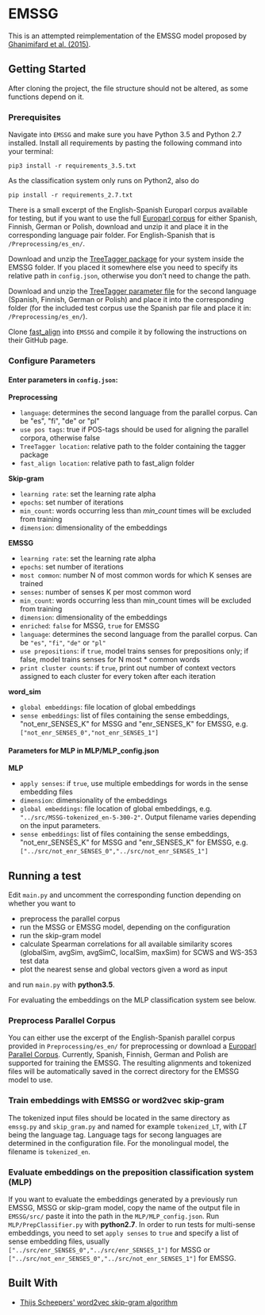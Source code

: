 # EMSSG

This is an attempted reimplementation of the EMSSG model proposed by [Ghanimifard et al. (2015)](https://aclweb.org/anthology//R15-1029).

## Getting Started
After cloning the project, the file structure should not be altered, as some functions depend on it.

### Prerequisites

Navigate into `EMSSG` and make sure you have Python 3.5 and Python 2.7 installed. Install all requirements by pasting the following command into your terminal:

  `pip3 install -r requirements_3.5.txt`
  
  As the classification system only runs on Python2, also do
  
  `pip install -r requirements_2.7.txt`

There is a small excerpt of the English-Spanish Europarl corpus available for testing, but if you want to use the full [Europarl corpus](http://www.statmt.org/europarl/) for either Spanish, Finnish, German or Polish, download and unzip it and place it in the corresponding language pair folder. For English-Spanish that is `/Preprocessing/es_en/`.

Download and unzip the [TreeTagger package](http://www.cis.uni-muenchen.de/~schmid/tools/TreeTagger/) for your system inside the EMSSG folder. If you placed it somewhere else you need to specify its relative path in `config.json`, otherwise you don't need to change the path.

Download and unzip the [TreeTagger parameter file](http://www.cis.uni-muenchen.de/~schmid/tools/TreeTagger/) for the second language (Spanish, Finnish, German or Polish) and place it into the corresponding folder (for the included test corpus use the Spanish par file and place it in: `/Preprocessing/es_en/`).

Clone [fast_align](https://github.com/clab/fast_align) into `EMSSG` and compile it by following the instructions on their GitHub page.

### Configure Parameters
#### Enter parameters in `config.json`:

**Preprocessing**
* `language`: determines the second language from the parallel corpus. Can be "es", "fi", "de" or "pl"
* `use pos tags`: true if POS-tags should be used for aligning the parallel corpora, otherwise false
* `TreeTagger location`: relative path to the folder containing the tagger package
* `fast_align location`: relative path to fast_align folder

**Skip-gram**
* `learning rate`: set the learning rate alpha
* `epochs`: set number of iterations
* `min_count`: words occurring less than _min_count_ times will be excluded from training
* `dimension`: dimensionality of the embeddings

**EMSSG**
* `learning rate`: set the learning rate alpha
* `epochs`: set number of iterations
* `most common`: number N of most common words for which K senses are trained
* `senses`: number of senses K per most common word
* `min_count`: words occurring less than min_count times will be excluded from training
* `dimension`: dimensionality of the embeddings
* `enriched`: `false` for MSSG, `true` for EMSSG
* `language`: determines the second language from the parallel corpus. Can be `"es"`, `"fi"`, `"de"` or `"pl"`
* `use prepositions`: if `true`, model trains senses for prepositions only; if false, model trains senses for N most * common words
* `print cluster counts`: if `true`, print out number of context vectors assigned to each cluster for every token after each iteration

**word_sim**
* `global embeddings`: file location of global embeddings
* `sense embeddings`: list of files containing the sense embeddings, "not_enr_SENSES_K" for MSSG and "enr_SENSES_K" for EMSSG, e.g. `["not_enr_SENSES_0","not_enr_SENSES_1"]`

#### Parameters for MLP in MLP/MLP_config.json
**MLP**
* `apply senses`: if `true`, use multiple embeddings for words in the sense embedding files
* `dimension`: dimensionality of the embeddings
* `global embeddings`: file location of global embeddings, e.g. `"../src/MSSG-tokenized_en-5-300-2"`. Output filename varies depending on the input parameters.
* `sense embeddings`: list of files containing the sense embeddings, "not_enr_SENSES_K" for MSSG and "enr_SENSES_K" for EMSSG, e.g. `["../src/not_enr_SENSES_0","../src/not_enr_SENSES_1"]`

## Running a test

Edit `main.py` and uncomment the corresponding function depending on whether you want to 
* preprocess the parallel corpus
* run the MSSG or EMSSG model, depending on the configuration
* run the skip-gram model
* calculate Spearman correlations for all available similarity scores (globalSim, avgSim, avgSimC, localSim, maxSim) for SCWS and WS-353 test data
* plot the nearest sense and global vectors given a word as input

and run `main.py` with **python3.5**.

For evaluating the embeddings on the MLP classification system see below.

### Preprocess Parallel Corpus
You can either use the excerpt of the English-Spanish parallel corpus provided in `Preprocessing/es_en/` for preprocessing or download a [Europarl Parallel Corpus](http://www.statmt.org/europarl/). Currently, Spanish, Finnish, German and Polish are supported for training the EMSSG. The resulting alignments and tokenized files will be automatically saved in the correct directory for the EMSSG model to use.

### Train embeddings with EMSSG or word2vec skip-gram
The tokenized input files should be located in the same directory as `emssg.py` and `skip_gram.py` and named for example `tokenized_LT`, with _LT_ being the language tag. Language tags for secong languages are determined in the configuration file. For the monolingual model, the filename is `tokenized_en`.

### Evaluate embeddings on the preposition classification system (MLP)
If you want to evaluate the embeddings generated by a previously run EMSSG, MSSG or skip-gram model, copy the name of the output file in `EMSSG/src/` paste it into the path in the `MLP/MLP_config.json`.
Run `MLP/PrepClassifier.py` with **python2.7**. In order to run tests for multi-sense embeddings, you need to set `apply senses` to `true` and specify a list of sense embedding files, usually `["../src/enr_SENSES_0","../src/enr_SENSES_1"]` for MSSG or `["../src/not_enr_SENSES_0","../src/not_enr_SENSES_1"]` for EMSSG. 

## Built With

* [Thijs Scheepers' word2vec skip-gram algorithm](https://github.com/tscheepers/word2vec)

